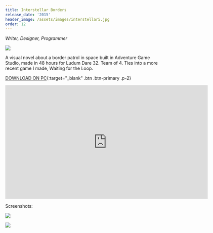 ```yaml
---
title: Interstellar Borders
release_date: '2015'
header_image: /assets/images/interstellar5.jpg
order: 12
---
```

_Writer, Designer, Programmer_

![](/assets/images/interstellar2.jpg)

A visual novel about a border patrol in space built in Adventure Game Studio, made in 48 hours for Ludum Dare 32. Team of 4. Ties into a more recent game I made, Waiting for the Loop.


[DOWNLOAD ON PC](http://www.adventuregamestudio.co.uk/site/games/game/1914/){:target="_blank" .btn .btn-primary .p-2}

<iframe src="https://player.vimeo.com/video/139040652" width="640" height="360" frameborder="0" allow="autoplay; fullscreen" allowfullscreen></iframe>

Screenshots:

![](/assets/images/interstellar3.jpg)

![](/assets/images/interstellar4.jpg)
